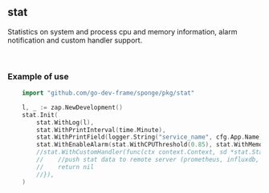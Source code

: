## stat

Statistics on system and process cpu and memory information, alarm notification and custom handler support.

<br>

### Example of use

```go
    import "github.com/go-dev-frame/sponge/pkg/stat"

    l, _ := zap.NewDevelopment()
    stat.Init(
        stat.WithLog(l),
        stat.WithPrintInterval(time.Minute),
        stat.WithPrintField(logger.String("service_name", cfg.App.Name), logger.String("host", cfg.App.Host)), // add custom fields to log
        stat.WithEnableAlarm(stat.WithCPUThreshold(0.85), stat.WithMemoryThreshold(0.85)), // enable alarm and trigger collect profile data, invalid if it is windows
        //stat.WithCustomHandler(func(ctx context.Context, sd *stat.StatData) error { // it will be replace default print handler
        //    //push stat data to remote server (prometheus, influxdb, etc.) or do something else
        //    return nil
        //}),
    )
```
